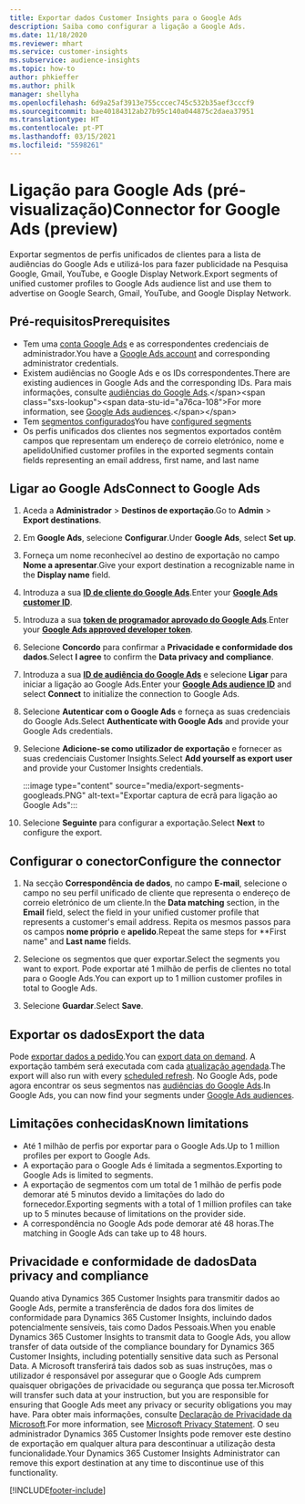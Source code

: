 ```yaml
---
title: Exportar dados Customer Insights para o Google Ads
description: Saiba como configurar a ligação a Google Ads.
ms.date: 11/18/2020
ms.reviewer: mhart
ms.service: customer-insights
ms.subservice: audience-insights
ms.topic: how-to
author: phkieffer
ms.author: philk
manager: shellyha
ms.openlocfilehash: 6d9a25af3913e755cccec745c532b35aef3cccf9
ms.sourcegitcommit: bae40184312ab27b95c140a044875c2daea37951
ms.translationtype: HT
ms.contentlocale: pt-PT
ms.lasthandoff: 03/15/2021
ms.locfileid: "5598261"
---
```

# <a name="connector-for-google-ads-preview"></a><span data-ttu-id="a76ca-103">Ligação para Google Ads (pré-visualização)</span><span class="sxs-lookup"><span data-stu-id="a76ca-103">Connector for Google Ads (preview)</span></span>

<span data-ttu-id="a76ca-104">Exportar segmentos de perfis unificados de clientes para a lista de audiências do Google Ads e utilizá-los para fazer publicidade na Pesquisa Google, Gmail, YouTube, e Google Display Network.</span><span class="sxs-lookup"><span data-stu-id="a76ca-104">Export segments of unified customer profiles to Google Ads audience list and use them to advertise on Google Search, Gmail, YouTube, and Google Display Network.</span></span> 

## <a name="prerequisites"></a><span data-ttu-id="a76ca-105">Pré-requisitos</span><span class="sxs-lookup"><span data-stu-id="a76ca-105">Prerequisites</span></span>

-   <span data-ttu-id="a76ca-106">Tem uma [conta Google Ads](https://ads.google.com/) e as correspondentes credenciais de administrador.</span><span class="sxs-lookup"><span data-stu-id="a76ca-106">You have a [Google Ads account](https://ads.google.com/) and corresponding administrator credentials.</span></span>
-   <span data-ttu-id="a76ca-107">Existem audiências no Google Ads e os IDs correspondentes.</span><span class="sxs-lookup"><span data-stu-id="a76ca-107">There are existing audiences in Google Ads and the corresponding IDs.</span></span> <span data-ttu-id="a76ca-108">Para mais informações, consulte [audiências do Google Ads](https://support.google.com/google-ads/answer/7558048?hl=en#:~:text=Audience%20lists%20is%20a%20section,Display%20Network%20through%20remarketing%20campaigns.).</span><span class="sxs-lookup"><span data-stu-id="a76ca-108">For more information, see [Google Ads audiences](https://support.google.com/google-ads/answer/7558048?hl=en#:~:text=Audience%20lists%20is%20a%20section,Display%20Network%20through%20remarketing%20campaigns.).</span></span>
-   <span data-ttu-id="a76ca-109">Tem [segmentos configurados](segments.md)</span><span class="sxs-lookup"><span data-stu-id="a76ca-109">You have [configured segments](segments.md)</span></span>
-   <span data-ttu-id="a76ca-110">Os perfis unificados dos clientes nos segmentos exportados contêm campos que representam um endereço de correio eletrónico, nome e apelido</span><span class="sxs-lookup"><span data-stu-id="a76ca-110">Unified customer profiles in the exported segments contain fields representing an email address, first name, and last name</span></span>

## <a name="connect-to-google-ads"></a><span data-ttu-id="a76ca-111">Ligar ao Google Ads</span><span class="sxs-lookup"><span data-stu-id="a76ca-111">Connect to Google Ads</span></span>

1. <span data-ttu-id="a76ca-112">Aceda a **Administrador** > **Destinos de exportação**.</span><span class="sxs-lookup"><span data-stu-id="a76ca-112">Go to **Admin** > **Export destinations**.</span></span>

1. <span data-ttu-id="a76ca-113">Em **Google Ads**, selecione **Configurar**.</span><span class="sxs-lookup"><span data-stu-id="a76ca-113">Under **Google Ads**, select **Set up**.</span></span>

1. <span data-ttu-id="a76ca-114">Forneça um nome reconhecível ao destino de exportação no campo **Nome a apresentar**.</span><span class="sxs-lookup"><span data-stu-id="a76ca-114">Give your export destination a recognizable name in the **Display name** field.</span></span>

1. <span data-ttu-id="a76ca-115">Introduza a sua **[ID de cliente do Google Ads](https://support.google.com/google-ads/answer/1704344)**.</span><span class="sxs-lookup"><span data-stu-id="a76ca-115">Enter your **[Google Ads customer ID](https://support.google.com/google-ads/answer/1704344)**.</span></span>

1. <span data-ttu-id="a76ca-116">Introduza a sua **[token de programador aprovado do Google Ads](https://developers.google.com/google-ads/api/docs/first-call/dev-token)**.</span><span class="sxs-lookup"><span data-stu-id="a76ca-116">Enter your **[Google Ads approved developer token](https://developers.google.com/google-ads/api/docs/first-call/dev-token)**.</span></span>

1. <span data-ttu-id="a76ca-117">Selecione **Concordo** para confirmar a **Privacidade e conformidade dos dados**.</span><span class="sxs-lookup"><span data-stu-id="a76ca-117">Select **I agree** to confirm the **Data privacy and compliance**.</span></span>

1. <span data-ttu-id="a76ca-118">Introduza a sua **[ID de audiência do Google Ads](https://support.google.com/google-ads/answer/7558048?hl=en#:~:text=Audience%20lists%20is%20a%20section,Display%20Network%20through%20remarketing%20campaigns.)** e selecione **Ligar** para iniciar a ligação ao Google Ads.</span><span class="sxs-lookup"><span data-stu-id="a76ca-118">Enter your **[Google Ads audience ID](https://support.google.com/google-ads/answer/7558048?hl=en#:~:text=Audience%20lists%20is%20a%20section,Display%20Network%20through%20remarketing%20campaigns.)** and select **Connect** to initialize the connection to Google Ads.</span></span>

1. <span data-ttu-id="a76ca-119">Selecione **Autenticar com o Google Ads** e forneça as suas credenciais do Google Ads.</span><span class="sxs-lookup"><span data-stu-id="a76ca-119">Select **Authenticate with Google Ads** and provide your Google Ads credentials.</span></span>

1. <span data-ttu-id="a76ca-120">Selecione **Adicione-se como utilizador de exportação** e fornecer as suas credenciais Customer Insights.</span><span class="sxs-lookup"><span data-stu-id="a76ca-120">Select **Add yourself as export user** and provide your Customer Insights credentials.</span></span>

   :::image type="content" source="media/export-segments-googleads.PNG" alt-text="Exportar captura de ecrã para ligação ao Google Ads":::

1. <span data-ttu-id="a76ca-122">Selecione **Seguinte** para configurar a exportação.</span><span class="sxs-lookup"><span data-stu-id="a76ca-122">Select **Next** to configure the export.</span></span>

## <a name="configure-the-connector"></a><span data-ttu-id="a76ca-123">Configurar o conector</span><span class="sxs-lookup"><span data-stu-id="a76ca-123">Configure the connector</span></span>

1. <span data-ttu-id="a76ca-124">Na secção **Correspondência de dados**, no campo **E-mail**, selecione o campo no seu perfil unificado de cliente que representa o endereço de correio eletrónico de um cliente.</span><span class="sxs-lookup"><span data-stu-id="a76ca-124">In the **Data matching** section, in the **Email** field, select the field in your unified customer profile that represents a customer's email address.</span></span> <span data-ttu-id="a76ca-125">Repita os mesmos passos para os campos **nome próprio** e **apelido**.</span><span class="sxs-lookup"><span data-stu-id="a76ca-125">Repeat the same steps for \*\*First name" and **Last name** fields.</span></span>

1. <span data-ttu-id="a76ca-126">Selecione os segmentos que quer exportar.</span><span class="sxs-lookup"><span data-stu-id="a76ca-126">Select the segments you want to export.</span></span> <span data-ttu-id="a76ca-127">Pode exportar até 1 milhão de perfis de clientes no total para o Google Ads.</span><span class="sxs-lookup"><span data-stu-id="a76ca-127">You can export up to 1 million customer profiles in total to Google Ads.</span></span>

1. <span data-ttu-id="a76ca-128">Selecione **Guardar**.</span><span class="sxs-lookup"><span data-stu-id="a76ca-128">Select **Save**.</span></span>

## <a name="export-the-data"></a><span data-ttu-id="a76ca-129">Exportar os dados</span><span class="sxs-lookup"><span data-stu-id="a76ca-129">Export the data</span></span>

<span data-ttu-id="a76ca-130">Pode [exportar dados a pedido](export-destinations.md).</span><span class="sxs-lookup"><span data-stu-id="a76ca-130">You can [export data on demand](export-destinations.md).</span></span> <span data-ttu-id="a76ca-131">A exportação também será executada com cada [atualização agendada](system.md#schedule-tab).</span><span class="sxs-lookup"><span data-stu-id="a76ca-131">The export will also run with every [scheduled refresh](system.md#schedule-tab).</span></span> <span data-ttu-id="a76ca-132">No Google Ads, pode agora encontrar os seus segmentos nas [audiências do Google Ads](https://support.google.com/google-ads/answer/7558048?hl=en/).</span><span class="sxs-lookup"><span data-stu-id="a76ca-132">In Google Ads, you can now find your segments under [Google Ads audiences](https://support.google.com/google-ads/answer/7558048?hl=en/).</span></span>

## <a name="known-limitations"></a><span data-ttu-id="a76ca-133">Limitações conhecidas</span><span class="sxs-lookup"><span data-stu-id="a76ca-133">Known limitations</span></span>

- <span data-ttu-id="a76ca-134">Até 1 milhão de perfis por exportar para o Google Ads.</span><span class="sxs-lookup"><span data-stu-id="a76ca-134">Up to 1 million profiles per export to Google Ads.</span></span>
- <span data-ttu-id="a76ca-135">A exportação para o Google Ads é limitada a segmentos.</span><span class="sxs-lookup"><span data-stu-id="a76ca-135">Exporting to Google Ads is limited to segments.</span></span>
- <span data-ttu-id="a76ca-136">A exportação de segmentos com um total de 1 milhão de perfis pode demorar até 5 minutos devido a limitações do lado do fornecedor.</span><span class="sxs-lookup"><span data-stu-id="a76ca-136">Exporting segments with a total of 1 million profiles can take up to 5 minutes because of limitations on the provider side.</span></span> 
- <span data-ttu-id="a76ca-137">A correspondência no Google Ads pode demorar até 48 horas.</span><span class="sxs-lookup"><span data-stu-id="a76ca-137">The matching in Google Ads can take up to 48 hours.</span></span>

## <a name="data-privacy-and-compliance"></a><span data-ttu-id="a76ca-138">Privacidade e conformidade de dados</span><span class="sxs-lookup"><span data-stu-id="a76ca-138">Data privacy and compliance</span></span>

<span data-ttu-id="a76ca-139">Quando ativa Dynamics 365 Customer Insights para transmitir dados ao Google Ads, permite a transferência de dados fora dos limites de conformidade para Dynamics 365 Customer Insights, incluindo dados potencialmente sensíveis, tais como Dados Pessoais.</span><span class="sxs-lookup"><span data-stu-id="a76ca-139">When you enable Dynamics 365 Customer Insights to transmit data to Google Ads, you allow transfer of data outside of the compliance boundary for Dynamics 365 Customer Insights, including potentially sensitive data such as Personal Data.</span></span> <span data-ttu-id="a76ca-140">A Microsoft transferirá tais dados sob as suas instruções, mas o utilizador é responsável por assegurar que o Google Ads cumprem quaisquer obrigações de privacidade ou segurança que possa ter.</span><span class="sxs-lookup"><span data-stu-id="a76ca-140">Microsoft will transfer such data at your instruction, but you are responsible for ensuring that Google Ads meet any privacy or security obligations you may have.</span></span> <span data-ttu-id="a76ca-141">Para obter mais informações, consulte [Declaração de Privacidade da Microsoft](https://go.microsoft.com/fwlink/?linkid=396732).</span><span class="sxs-lookup"><span data-stu-id="a76ca-141">For more information, see [Microsoft Privacy Statement](https://go.microsoft.com/fwlink/?linkid=396732).</span></span>
<span data-ttu-id="a76ca-142">O seu administrador Dynamics 365 Customer Insights pode remover este destino de exportação em qualquer altura para descontinuar a utilização desta funcionalidade.</span><span class="sxs-lookup"><span data-stu-id="a76ca-142">Your Dynamics 365 Customer Insights Administrator can remove this export destination at any time to discontinue use of this functionality.</span></span>


[!INCLUDE[footer-include](../includes/footer-banner.md)]